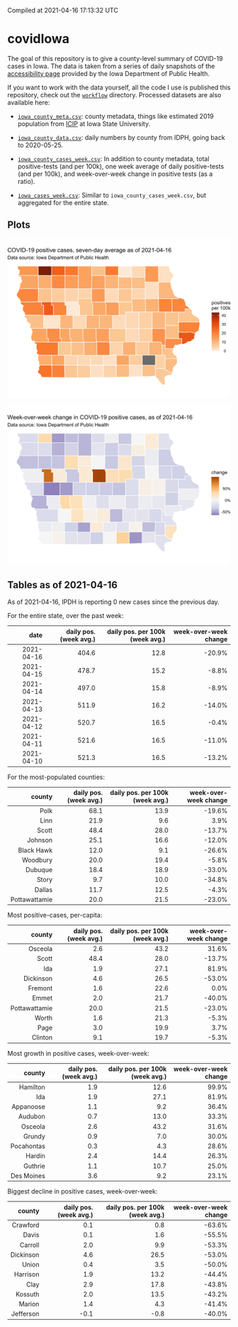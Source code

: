 Compiled at 2021-04-16 17:13:32 UTC

<!-- README.md is generated from README.Rmd. Please edit that file -->

# covidIowa

<!-- badges: start -->

<!-- badges: end -->

The goal of this repository is to give a county-level summary of
COVID-19 cases in Iowa. The data is taken from a series of daily
snapshots of the [accessibility
page](https://coronavirus.iowa.gov/pages/access) provided by the Iowa
Department of Public Health.

If you want to work with the data yourself, all the code I use is
published this repository, check out the [`workflow`](workflow)
directory. Processed datasets are also available here:

  - [`iowa_county_meta.csv`](https://raw.githubusercontent.com/ijlyttle/covidIowa/master/workflow/data/99-publish/iowa_county_meta.csv):
    county metadata, things like estimated 2019 population from
    [ICIP](https://www.icip.iastate.edu/tables/population/counties-estimates)
    at Iowa State University.

  - [`iowa_county_data.csv`](https://raw.githubusercontent.com/ijlyttle/covidIowa/master/workflow/data/99-publish/iowa_county_data.csv):
    daily numbers by county from IDPH, going back to 2020-05-25.

  - [`iowa_county_cases_week.csv`](https://raw.githubusercontent.com/ijlyttle/covidIowa/master/workflow/data/99-publish/iowa_county_data.csv):
    In addition to county metadata, total positive-tests (and per 100k),
    one week average of daily positive-tests (and per 100k), and
    week-over-week change in positive tests (as a ratio).

  - [`iowa_cases_week.csv`](https://raw.githubusercontent.com/ijlyttle/covidIowa/master/workflow/data/99-publish/iowa_cases_week.csv):
    Similar to `iowa_county_cases_week.csv`, but aggregated for the
    entire state.

## Plots

![](workflow/data/99-publish/iowa_cases.png)

![](workflow/data/99-publish/iowa_change.png)

## Tables as of 2021-04-16

As of 2021-04-16, IPDH is reporting 0 new cases since the previous day.

For the entire state, over the past week:

|       date | daily pos. (week avg.) | daily pos. per 100k (week avg.) | week-over-week change |
| ---------: | ---------------------: | ------------------------------: | --------------------: |
| 2021-04-16 |                  404.6 |                            12.8 |               \-20.9% |
| 2021-04-15 |                  478.7 |                            15.2 |                \-8.8% |
| 2021-04-14 |                  497.0 |                            15.8 |                \-8.9% |
| 2021-04-13 |                  511.9 |                            16.2 |               \-14.0% |
| 2021-04-12 |                  520.7 |                            16.5 |                \-0.4% |
| 2021-04-11 |                  521.6 |                            16.5 |               \-11.0% |
| 2021-04-10 |                  521.3 |                            16.5 |               \-13.2% |

For the most-populated counties:

|        county | daily pos. (week avg.) | daily pos. per 100k (week avg.) | week-over-week change |
| ------------: | ---------------------: | ------------------------------: | --------------------: |
|          Polk |                   68.1 |                            13.9 |               \-19.6% |
|          Linn |                   21.9 |                             9.6 |                  3.9% |
|         Scott |                   48.4 |                            28.0 |               \-13.7% |
|       Johnson |                   25.1 |                            16.6 |               \-12.0% |
|    Black Hawk |                   12.0 |                             9.1 |               \-26.6% |
|      Woodbury |                   20.0 |                            19.4 |                \-5.8% |
|       Dubuque |                   18.4 |                            18.9 |               \-33.0% |
|         Story |                    9.7 |                            10.0 |               \-34.8% |
|        Dallas |                   11.7 |                            12.5 |                \-4.3% |
| Pottawattamie |                   20.0 |                            21.5 |               \-23.0% |

Most positive-cases, per-capita:

|        county | daily pos. (week avg.) | daily pos. per 100k (week avg.) | week-over-week change |
| ------------: | ---------------------: | ------------------------------: | --------------------: |
|       Osceola |                    2.6 |                            43.2 |                 31.6% |
|         Scott |                   48.4 |                            28.0 |               \-13.7% |
|           Ida |                    1.9 |                            27.1 |                 81.9% |
|     Dickinson |                    4.6 |                            26.5 |               \-53.0% |
|       Fremont |                    1.6 |                            22.6 |                  0.0% |
|         Emmet |                    2.0 |                            21.7 |               \-40.0% |
| Pottawattamie |                   20.0 |                            21.5 |               \-23.0% |
|         Worth |                    1.6 |                            21.3 |                \-5.3% |
|          Page |                    3.0 |                            19.9 |                  3.7% |
|       Clinton |                    9.1 |                            19.7 |                \-5.3% |

Most growth in positive cases, week-over-week:

|     county | daily pos. (week avg.) | daily pos. per 100k (week avg.) | week-over-week change |
| ---------: | ---------------------: | ------------------------------: | --------------------: |
|   Hamilton |                    1.9 |                            12.6 |                 99.9% |
|        Ida |                    1.9 |                            27.1 |                 81.9% |
|  Appanoose |                    1.1 |                             9.2 |                 36.4% |
|    Audubon |                    0.7 |                            13.0 |                 33.3% |
|    Osceola |                    2.6 |                            43.2 |                 31.6% |
|     Grundy |                    0.9 |                             7.0 |                 30.0% |
| Pocahontas |                    0.3 |                             4.3 |                 28.6% |
|     Hardin |                    2.4 |                            14.4 |                 26.3% |
|    Guthrie |                    1.1 |                            10.7 |                 25.0% |
| Des Moines |                    3.6 |                             9.2 |                 23.1% |

Biggest decline in positive cases, week-over-week:

|    county | daily pos. (week avg.) | daily pos. per 100k (week avg.) | week-over-week change |
| --------: | ---------------------: | ------------------------------: | --------------------: |
|  Crawford |                    0.1 |                             0.8 |               \-63.6% |
|     Davis |                    0.1 |                             1.6 |               \-55.5% |
|   Carroll |                    2.0 |                             9.9 |               \-53.3% |
| Dickinson |                    4.6 |                            26.5 |               \-53.0% |
|     Union |                    0.4 |                             3.5 |               \-50.0% |
|  Harrison |                    1.9 |                            13.2 |               \-44.4% |
|      Clay |                    2.9 |                            17.8 |               \-43.8% |
|   Kossuth |                    2.0 |                            13.5 |               \-43.2% |
|    Marion |                    1.4 |                             4.3 |               \-41.4% |
| Jefferson |                  \-0.1 |                           \-0.8 |               \-40.0% |
